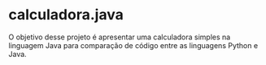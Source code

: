 # calculadora.java
O objetivo desse projeto é apresentar uma calculadora simples na linguagem Java para comparação de código entre as linguagens Python e Java.
